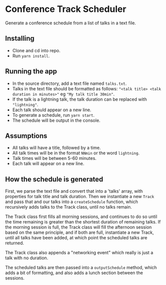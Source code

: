 # Conference Track Scheduler
Generate a conference schedule from a list of talks in a text file.

## Installing
- Clone and cd into repo.
- Run `yarn install`.

## Running the app
- In the source directory, add a text file named `talks.txt`.
- Talks in the text file should be formatted as follows: `"<talk title> <talk duration in minutes>"` eg `"My talk title 30min"`.
- If the talk is a lightning talk, the talk duration can be replaced with `"lightning"`.
- Each talk should appear on a new line.
- To generate a schedule, run `yarn start`.
- The schedule will be output in the console.

## Assumptions
- All talks will have a title, followed by a time.
- All talk times will be in the format `NNmin` or the word `lightning`.
- Talk times will be between 5-60 minutes.
- Each talk will appear on a new line.

## How the schedule is generated
First, we parse the text file and convert that into a 'talks' array, with properties for talk title and talk duration. Then we instantiate a new `Track` and pass that and our talks into a `createSchedule` function, which recursively adds talks to the Track class, until no talks remain.

The Track class first fills all morning sessions, and continues to do so until the time remaining is greater than the shortest duration of remaining talks.  If the morning session is full, the Track class will fill the afternoon session based on the same principle, and if both are full, instantiate a new Track, until all talks have been added, at which point the scheduled talks are returned.

The Track class also appends a "networking event" which really is just a talk with no duration.

The scheduled talks are then passed into a `outputSchedule` method, which adds a bit of formatting, and also adds a lunch section between the sessions.
